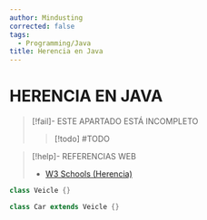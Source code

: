 ```yaml
---
author: Mindusting
corrected: false
tags:
  - Programming/Java
title: Herencia en Java
---
```


# HERENCIA EN JAVA

> [!fail]- ESTE APARTADO ESTÁ INCOMPLETO
> > [!todo] #TODO

> [!help]- REFERENCIAS WEB
> - [W3 Schools (Herencia)](https://www.w3schools.com/java/java_inheritance.asp)

```java
class Veicle {}

class Car extends Veicle {}
```
